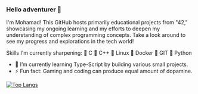 ### Hello adventurer 👋
I'm Mohamad! This GitHub hosts primarily educational projects from "42," showcasing my ongoing learning and my efforts to deepen my understanding of complex programming concepts. Take a look around to see my progress and explorations in the tech world!


Skills I'm currently sharpening: 🔨  C
                                🤖  C++
                                🐧  Linux
                                🐋  Docker
                                🌿  GIT
                                🐍  Python

- 🔭 I’m currently learning Type-Script by building various small projects.
- ⚡ Fun fact: Gaming and coding can produce equal amount of dopamine.


[![Top Langs](https://github-readme-stats.vercel.app/api/top-langs/?username=zolfagharipour&layout=compact&theme=calm_pink)](https://github.com/zolfagharipour/github-readme-stats)

